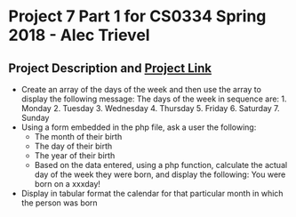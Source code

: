# Project 7 Part 1 for CS0334 Spring 2018 - Alec Trievel

## Project Description and [Project Link](http://www.alectrievel.com/schoolwork/CS0334/project7/part1/part1.php)

* Create an array of the days of the week and then use the array to display the following message:
      The days of the week in sequence are:
               1. Monday
               2. Tuesday
               3. Wednesday
               4. Thursday
               5. Friday
               6. Saturday
               7. Sunday
* Using a form embedded in the php file, ask a user the following:
  * The month of their birth
  * The day of their birth
  * The year of their birth
  * Based on the data entered, using a php function, calculate the actual day of the week they were born, and display the following: You were born on a xxxday!
* Display in tabular format the calendar for that particular month in which the person was born